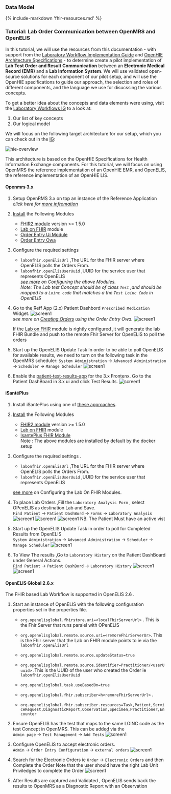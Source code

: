 

### Data Model
{%
    include-markdown 'fhir-resources.md'
%}

### Tutorial: Lab Order Communication between OpenMRS and OpenELIS

In this tutorial, we will use the resources from this documentation - with support from the [Laboratory Workflow Implementation Guide]() and [OpenHIE Architecture Specifications]() - to determine create a pilot implementation of **Lab Test Order and Result Communication** between an **Electronic Medical Record (EMR)** and a **Lab Information System**. We will use validated open-source solutions for each component of our pilot setup, and will use the OpenHIE specifications to guide our approach, the selection and roles of different components, and the language we use for disucssing the various concepts. 

To get a better idea about the concepts and data elements were using, visit the [Laboratory Workflows IG]() to a look at:
1. Our list of key concepts
2. Our logical model

We will focus on the following target architecture for our setup, which you can check out in the [IG]():

![hie-overview](https://i-tech-uw.github.io/laboratory-workflows-ig/assets/images/hie-based.png)

This architecture is based on the OpenHIE Specifications for Health Information Exchange components. For this tutorial, we
will focus on using OpenMRS the reference implementation of an OpenHIE EMR, and OpenELIS, the reference implementation of an OpenHIE LIS. 
#### Openmrs 3.x


1. Setup OpenRMS 3.x on top an instance of the Reference Application 
*click here for [more infromation](https://wiki.openmrs.org/display/projects/3.x+Implementer+Documentation)*

1. [Install](https://wiki.openmrs.org/display/docs/Administering+Modules) the Following Modules
    * [FHIR2 module](https://github.com/openmrs/openmrs-module-fhir2) version  >= 1.5.0  
    * [Lab on FHIR](https://github.com/openmrs/openmrs-module-labonfhir) module 
    * [Order Entry Ui Module](https://github.com/openmrs/openmrs-module-orderentryui)
    * [Order Entry Owa](https://github.com/openmrs/openmrs-owa-orderentry)   

3. Configure the required settings 
    * `labonfhir.openElisUrl` ,The URL for the FHIR server where OpenELIS polls the Orders From.
    * `labonfhir.openElisUserUuid` ,UUID for the service user that represents OpenELIS     
    *[see more](https://github.com/openmrs/openmrs-module-labonfhir#usage) on Configuring the above Modules.*    
    *Note: The Lab test Concept should be of class `Test` ,and should be mapped to a  `Loinc code` that matches a the `Test Loinc Code` in OpenELIS*


4. Go to the Reff App (2.x) Patient Dashbord  `Prescribed Medication` Widget.
![screen1](../img/widget.png)    
*see more on [Creating Orders](https://wiki.openmrs.org/display/projects/Order+Entry+UI+End+User+Guide+for+Creating+Drug+Orders) using the Order Entry Owa.*
![screen1](../img/order.png)   

    If the [Lab on FHIR](https://github.com/openmrs/openmrs-module-labonfhir) module is rightly configured ,it will generate the lab FHIR Bundle and push to the remote Fhir Server for OpenELIS to poll the orders


 5. Start up the OpenELIS Update Task
In order to be able to poll OpenELIS for available results, we need to turn on the following task in the OpenMRS scheduler:
`System Administration` → `Advanced Administration` → `Scheduler` → `Manage Scheduler`
![screen1](../img/omrsoe1.png)

6. Enable the [patient-test-results-app](https://github.com/openmrs/openmrs-esm-patient-chart/tree/master/packages/esm-patient-test-results-app) for the 3.x Frontenx.
Go to the Patient DashBoard in 3.x ui and click Test Results. 
![screen1](../img/test-results.png)

#### iSantéPlus
1. Install iSantePlus using one of [these approaches](https://github.com/IsantePlus/isanteplus_installation#isanteplus-installation).
	

1. [Install](https://wiki.openmrs.org/display/docs/Administering+Modules) the Following Modules
    * [FHIR2 module](https://github.com/openmrs/openmrs-module-fhir2) version  >= 1.5.0 
    * [Lab on FHIR](https://github.com/openmrs/openmrs-module-labonfhir) module 
    * [IsantePlus FHIR Module](https://github.com/IsantePlus/openmrs-module-isanteplus-fhir)  
  Note : The above modules are installed by default by the docker setup 

2. Configure the required settings .
    * `labonfhir.openElisUrl` ,The URL for the FHIR server where OpenELIS polls the Orders From.
    * `labonfhir.openElisUserUuid` ,UUID for the service user that represents OpenELIS 

    [see more](https://github.com/openmrs/openmrs-module-labonfhir#usage) on Configuring the Lab On FHIR Modules.  

3. To place Lab Orders ,Fill  the `Laboratory Analysis Form`  , select OPenELIS as destination Lab and Save.     
`Find Patient` → `Patient DashBord` → `Forms` → `Laboratory Analysis`
![screen1](../img/dashbordForms.png)
![screen1](../img/formslabAnalysis.png)
![screen1](../img/labAnanlyisisForm.png)
NB. The Patient Must have an active vist

4. Start up the OpenELIS Update Task in order to poll for Completed Results from OpenELIS   
 `System Administration` → `Advanced Administration` → `Scheduler` → `Manage Scheduler`
 ![screen1](../img/omrsoe1.png)

5. To View The results ,Go to `Laboratory History` on the Patient DashBoard under General Actions.     
`Find Patient` → `Patient DashBord` → `Laboratory History`
![screen1](../img/dashbordLabHistory.png)
![screen1](../img/labHistory.png)

#### OpenELIS Global 2.6.x 
The FHIR based Lab Workflow is supported in OpenELIS 2.6 .  

1. Start an instance of OpenELIS with the following configuration properties set in the properties file.

    * `org.openelisglobal.fhirstore.uri=<localFhirServerUrl>` . This is the Fhir Server that runs paralel with OPenELIS

    * `org.openelisglobal.remote.source.uri=<remoreFhirServerUr>`. This is the Fhir server that the Lab on FHIR module points to ie via the `labonfhir.openElisUrl`
    * `org.openelisglobal.remote.source.updateStatus=true`
    *  `org.openelisglobal.remote.source.identifier=Practitioner/<userUuuid>` .This is the UUID of the user who created the Order ie `labonfhir.openElisUserUuid`
    * `org.openelisglobal.task.useBasedOn=true`

    * `org.openelisglobal.fhir.subscriber=h<remoreFhirServerUrl>` .
    * `org.openelisglobal.fhir.subscriber.resources=Task,Patient,ServiceRequest,DiagnosticReport,Observation,Specimen,Practitioner,Encounter`

1. Ensure OpenELIS has the test that maps to the same LOINC code as the test Concept in OpenMRS.
This can be added via the  
 `Admin page` → `Test Management` → `Add Tests` 
![screen1](../img/addTest.png)

1. Configure OpenELIS to accept electronic orders.   
`Admin` → `Order Entry Configuration` → `external orders`
![screen1](../img/accepteorder.png)


1. Search for the Electronic Orders ie
 `Order` → `Electronic Orders` and then Complete the Order
Note that the user should have the right Lab Unit Priviledges to complete the Order
![screen1](../img/eOrders.png)

1. After Results are captured and Validated , OpenELIS sends back the results to OpenMRS as a Diagnostic Report with an Observation 
